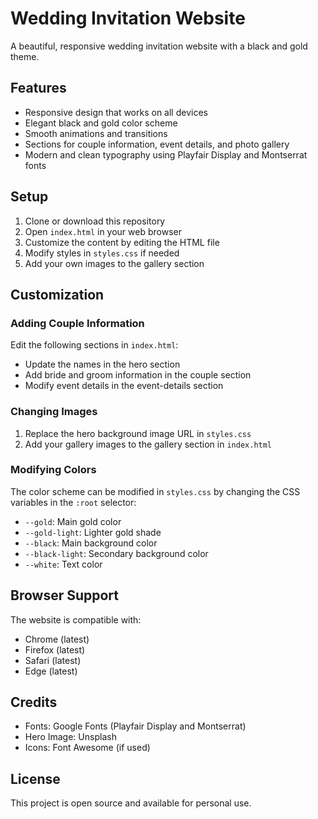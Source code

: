 # Wedding Invitation Website

A beautiful, responsive wedding invitation website with a black and gold theme.

## Features

- Responsive design that works on all devices
- Elegant black and gold color scheme
- Smooth animations and transitions
- Sections for couple information, event details, and photo gallery
- Modern and clean typography using Playfair Display and Montserrat fonts

## Setup

1. Clone or download this repository
2. Open `index.html` in your web browser
3. Customize the content by editing the HTML file
4. Modify styles in `styles.css` if needed
5. Add your own images to the gallery section

## Customization

### Adding Couple Information
Edit the following sections in `index.html`:
- Update the names in the hero section
- Add bride and groom information in the couple section
- Modify event details in the event-details section

### Changing Images
1. Replace the hero background image URL in `styles.css`
2. Add your gallery images to the gallery section in `index.html`

### Modifying Colors
The color scheme can be modified in `styles.css` by changing the CSS variables in the `:root` selector:
- `--gold`: Main gold color
- `--gold-light`: Lighter gold shade
- `--black`: Main background color
- `--black-light`: Secondary background color
- `--white`: Text color

## Browser Support

The website is compatible with:
- Chrome (latest)
- Firefox (latest)
- Safari (latest)
- Edge (latest)

## Credits

- Fonts: Google Fonts (Playfair Display and Montserrat)
- Hero Image: Unsplash
- Icons: Font Awesome (if used)

## License

This project is open source and available for personal use. 